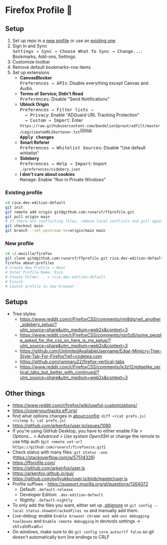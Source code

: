 # Firefox Profile 🦊


## Setup

1. Set up repo in a [new profile](#new-profile) or use an [existing one](#existing-profile)
2. Sign In and Sync  
  <kbd>Settings → Sync → Choose What To Sync → Change...</kbd>: Bookmarks, Add-ons, Settings.
3. Customize toolbar
4. Remove default bookmarks-row items
5. Set up extensions
    - **CanvasBlocker**  
        <kbd>Preferences → APIs</kbd>: Disable everything except Canvas and Audio.
    - **Terms of Service; Didn't Read**  
        <kbd>Preferences</kbd>: Disable "Send Notifications"
    - **Ublock Origin**  
        <kbd>Preferences → Filter lists ⇢</kbd>  
        &nbsp;&nbsp;&nbsp;&nbsp;<kbd>→ Privacy</kbd>: Enable "ADGuard URL Tracking Protection"  
        &nbsp;&nbsp;&nbsp;&nbsp;<kbd>→ Custom → Import</kbd>: Enter `https://raw.githubusercontent.com/DandelionSprout/adfilt/master/LegitimateURLShortener.txt`<sup><a href="https://github.com/DandelionSprout/adfilt/blob/master/LegitimateURLShortener.txt">GitHub</a></sup>  
        <kbd><b>Apply changes</b></kbd>
    - **Smart Referer**  
        <kbd>Preferences → Whitelist Sources</kbd>: Disable "Use default whitelist"
    - **Sidebery**  
        <kbd>Preferences → Help → Import</kbd>: Import `./preferences/sidebery.json`
    - **I don't care about cookies**  
        <kbd>Manage</kbd>: Enable "Run in Private Windows"


### Existing profile

```bash
cd rice.dev-edition-default
git init
git remote add origin git@github.com:runarsf/ffprofile.git
git pull origin main
# If there are conflicting files, remove local conflicts and pull again
git checkout main
git branch --set-upstream-to=origin/main main
```


### New profile

```bash
cd ~/.mozilla/firefox
git clone git@github.com:runarsf/ffprofile.git rice.dev-edition-default
firefox about:profiles
# Create New Profile > Next
# Enter Profile Name: Rice
# Choose Folder... > rice.dev-edition-default
# Finish
# Launch profile in new browser
```


## Setups

- Tree styles:
  - https://www.reddit.com/r/FirefoxCSS/comments/rmi8dg/yet_another_sidebery_setup/?utm_source=share&utm_medium=web2x&context=3
  - https://www.reddit.com/r/FirefoxCSS/comments/rqo5z6/some_people_asked_for_the_css_so_here_is_my_setup/?utm_source=share&utm_medium=web2x&context=3
  - https://github.com/UnlimitedAvailableUsername/Edge-Mimicry-Tree-Style-Tab-For-Firefox?ref=codetea.com
  - https://github.com/ranmaru22/firefox-vertical-tabs
  - https://www.reddit.com/r/FirefoxCSS/comments/lx3z12/edgelike_vertical_tabs_but_better_with_continued/?utm_source=share&utm_medium=web2x&context=3


## Other things

- https://www.reddit.com/r/firefox/wiki/useful-customizations/
- https://coveryourtracks.eff.org/
- find what options changes in  [about:config](about:config): `diff <(cat prefs.js) <(sleep 5; cat prefs.js)`
- https://github.com/arkenfox/user.js/issues/1080
- If you're using GitHub Desktop, you have to either enable *File > Options... > Advanced > Use system OpenSSH* or change the remote to use http auth (`git remote set-url https://github.com/runarsf/firefoxcss.git`).
- Check status with many files: `git status -uno` (https://stackoverflow.com/a/57514326)
- https://ffprofile.com/
- https://github.com/arkenfox/user.js
- https://arkenfox.github.io/gui/
- https://github.com/pyllyukko/user.js/blob/master/user.js
- Profile suffixes - https://support.mozilla.org/gl/questions/1264072
  - Default: `.default-release`
  - Developer Edition: `.dev-edition-default`
  - Nightly: `.default-nightly`
- To only add the files you want, either set up [.gitignore](https://github.com/runarsf/ffprofile/blob/main/.gitignore) or `git config --local status.showUntrackedFiles no` and manually add them.
- Live-debug: enable `Enable browser chrome and add-ons debugging toolboxes` and `Enable remote debugging` in devtools settings -> ctrl+shift+alt+i
- On windows, make sure to do `git config core.autocrlf false` so git doesn't automatically turn line endings to CRLF
